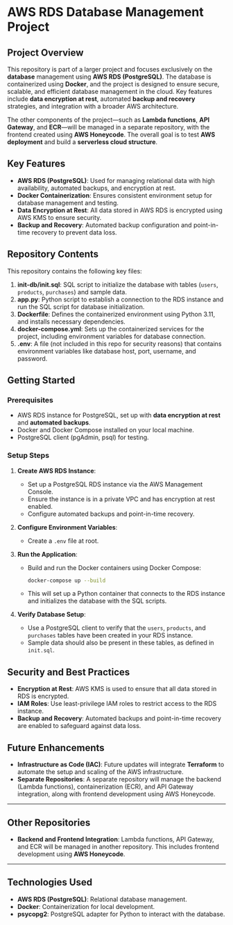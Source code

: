 # AWS RDS Database Management Project

## Project Overview

This repository is part of a larger project and focuses exclusively on the **database** management using **AWS RDS (PostgreSQL)**. The database is containerized using **Docker**, and the project is designed to ensure secure, scalable, and efficient database management in the cloud. Key features include **data encryption at rest**, automated **backup and recovery** strategies, and integration with a broader AWS architecture.

The other components of the project—such as **Lambda functions**, **API Gateway**, and **ECR**—will be managed in a separate repository, with the frontend created using **AWS Honeycode**. The overall goal is to test **AWS deployment** and build a **serverless cloud structure**.

## Key Features

- **AWS RDS (PostgreSQL)**: Used for managing relational data with high availability, automated backups, and encryption at rest.
- **Docker Containerization**: Ensures consistent environment setup for database management and testing.
- **Data Encryption at Rest**: All data stored in AWS RDS is encrypted using AWS KMS to ensure security.
- **Backup and Recovery**: Automated backup configuration and point-in-time recovery to prevent data loss.

## Repository Contents

This repository contains the following key files:

1. **init-db/init.sql**: SQL script to initialize the database with tables (`users`, `products`, `purchases`) and sample data.
2. **app.py**: Python script to establish a connection to the RDS instance and run the SQL script for database initialization.
3. **Dockerfile**: Defines the containerized environment using Python 3.11, and installs necessary dependencies.
4. **docker-compose.yml**: Sets up the containerized services for the project, including environment variables for database connection.
5. **.env**: A file (not included in this repo for security reasons) that contains environment variables like database host, port, username, and password.

## Getting Started

### Prerequisites

- AWS RDS instance for PostgreSQL, set up with **data encryption at rest** and **automated backups**.
- Docker and Docker Compose installed on your local machine.
- PostgreSQL client (pgAdmin, psql) for testing.

### Setup Steps

1. **Create AWS RDS Instance**:

   - Set up a PostgreSQL RDS instance via the AWS Management Console.
   - Ensure the instance is in a private VPC and has encryption at rest enabled.
   - Configure automated backups and point-in-time recovery.

2. **Configure Environment Variables**:

   - Create a `.env` file at root.

3. **Run the Application**:

   - Build and run the Docker containers using Docker Compose:

     ```bash
     docker-compose up --build
     ```

   - This will set up a Python container that connects to the RDS instance and initializes the database with the SQL scripts.

4. **Verify Database Setup**:
   - Use a PostgreSQL client to verify that the `users`, `products`, and `purchases` tables have been created in your RDS instance.
   - Sample data should also be present in these tables, as defined in `init.sql`.

## Security and Best Practices

- **Encryption at Rest**: AWS KMS is used to ensure that all data stored in RDS is encrypted.
- **IAM Roles**: Use least-privilege IAM roles to restrict access to the RDS instance.
- **Backup and Recovery**: Automated backups and point-in-time recovery are enabled to safeguard against data loss.

## Future Enhancements

- **Infrastructure as Code (IAC)**: Future updates will integrate **Terraform** to automate the setup and scaling of the AWS infrastructure.
- **Separate Repositories**: A separate repository will manage the backend (Lambda functions), containerization (ECR), and API Gateway integration, along with frontend development using AWS Honeycode.

---

## Other Repositories

- **Backend and Frontend Integration**: Lambda functions, API Gateway, and ECR will be managed in another repository. This includes frontend development using **AWS Honeycode**.

---

## Technologies Used

- **AWS RDS (PostgreSQL)**: Relational database management.
- **Docker**: Containerization for local development.
- **psycopg2**: PostgreSQL adapter for Python to interact with the database.
